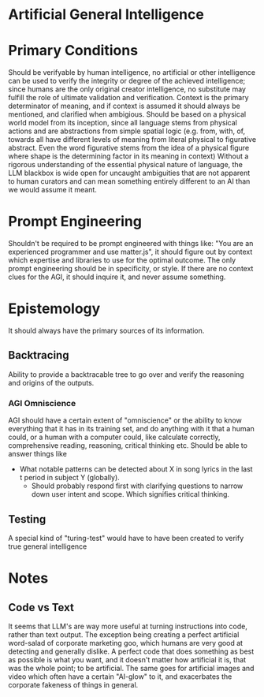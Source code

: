 # Artificial General Intelligence


# Primary Conditions
Should be verifyable by human intelligence, no artificial or other intelligence can be used to verify the integrity or degree of the achieved intelligence; since humans are the only original creator intelligence, no substitute may fulfill the role of ultimate validation and verification.
Context is the primary determinator of meaning, and if context is assumed it should always be mentioned, and clarified when ambigious.
Should be based on a physical world model from its inception, since all language stems from physical actions and are abstractions from simple spatial logic (e.g. from, with, of, towards all have different levels of meaning from literal physical to figurative abstract. Even the word figurative stems from the idea of a physical figure where shape is the determining factor in its meaning in context)
Without a rigorous understanding of the essential physical nature of language, the LLM blackbox is wide open for uncaught ambiguities that are not apparent to human curators and can mean something entirely different to an AI than we would assume it meant.

# Prompt Engineering
Shouldn't be required to be prompt engineered with things like: "You are an experienced programmer and use matter.js", it should figure out by context which expertise and libraries to use for the optimal outcome.
The only prompt engineering should be in specificity, or style. If there are no context clues for the AGI, it should inquire it, and never assume something.

# Epistemology
It should always have the primary sources of its information.

## Backtracing
Ability to provide a backtracable tree to go over and verify the reasoning and origins of the outputs.

### AGI Omniscience
AGI should have a certain extent of "omniscience" or the ability to know everything that it has in its training set, and do anything with it that a human could, or a human with a computer could, like calculate correctly, comprehensive reading, reasoning, critical thinking etc.
Should be able to answer things like
- What notable patterns can be detected about X in song lyrics in the last t period in subject Y (globally).
  - Should probably respond first with clarifying questions to narrow down user intent and scope. Which signifies critical thinking.


## Testing
A special kind of "turing-test" would have to have been created to verify true general intelligence


# Notes

## Code vs Text
It seems that LLM's are way more useful at turning instructions into code, rather than text output. The exception being creating a perfect artificial word-salad of corporate marketing goo, which humans are very good at detecting and generally dislike. A perfect code that does something as best as possible is what you want, and it doesn't matter how artificial it is, that was the whole point; to be artificial.
The same goes for artificial images and video which often have a certain "AI-glow" to it, and exacerbates the corporate fakeness of things in general.
